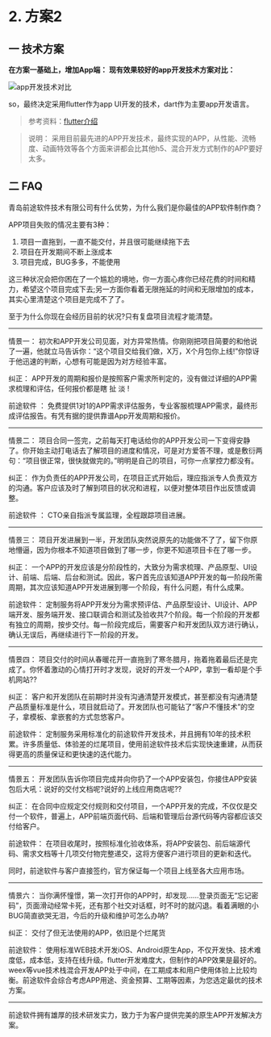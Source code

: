 # 2. 方案2

## 一 技术方案
**在方案一基础上，增加App端： 现有效果较好的app开发技术方案对比：**

  ![app开发技术对比](https://ws4.sinaimg.cn/large/006tNbRwly1fx7hbpgfbwj31gs11gdl6.jpg)
  
so，最终决定采用flutter作为app UI开发的技术，dart作为主要app开发语言。

> 参考资料：[flutter介绍](https://www.jianshu.com/p/ec59f877ddd8)

> 说明：
    采用目前最先进的APP开发技术，最终实现的APP，从性能、流畅度、动画特效等各个方面来讲都会比其他h5、混合开发方式制作的APP要好太多。
    
## 二 FAQ

青岛前途软件技术有限公司有什么优势，为什么我们是你最佳的APP软件制作商？

APP项目失败的情况主要有3种：


1. 项目一直拖到，一直不能交付，并且很可能继续拖下去
2. 项目在开发期间不断上涨成本
3. 项目完成，BUG多多，不能使用

这三种状况会把你困在了一个尴尬的境地，你一方面心疼你已经花费的时间和精力，希望这个项目完成下去;另一方面你看着无限拖延的时间和无限增加的成本，其实心里清楚这个项目是完成不了了。

至于为什么你现在会经历目前的状况?只有复盘项目流程才能清楚。

-------------------
情景一： 初次和APP开发公司见面，对方异常热情。你刚刚把项目简要的和他说了一遍，他就立马告诉你：“这个项目交给我们做，X万，X个月包你上线!”你惊讶于他迅速的判断，心想有可能是因为对方经验丰富。

纠正： APP开发的周期和报价是按照客户需求所判定的，没有做过详细的APP需求梳理和评估，任何报价都是瞎 扯 淡 !

前途软件 ： 免费提供1对1的APP需求评估服务，专业客服梳理APP需求，最终形成评估报告。有凭有据的提供靠谱App开发周期和报价。

-------------------
情景二： 项目合同一签完，之前每天打电话给你的APP开发公司一下变得安静了。你开始主动打电话去了解项目的进度和情况，可是对方爱答不理，或是敷衍两句：“项目很正常，很快就做完的。”明明是自己的项目，可你一点掌控力都没有。

纠正： 作为负责任的APP开发公司，在项目正式开始后，理应指派专人负责双方的沟通。客户应该及时了解到项目的状况和进程，以便对整体项目作出反馈或调整。

前途软件 ： CTO亲自指派专属监理，全程跟踪项目进展。

-------------------
情景三： 项目开发进展到一半，开发团队突然说原先的功能做不了了，留下你原地懵逼，因为你根本不知道项目做到了哪一步，你更不知道项目卡在了哪一步。

纠正： 一个APP的开发应该是分阶段性的，大致分为需求梳理、产品原型、UI设计、前端、后端、后台和测试。因此，客户首先应该知道APP开发的每一阶段所需周期，其次应该知道APP开发进展到哪一个阶段，有什么问题，有什么成果。

前途软件： 定制服务将APP开发分为需求预评估、产品原型设计、UI设计、APP端开发、服务端开发、接口联调合和测试及验收共7个阶段。每一个阶段的开发都有独立的周期，按步交付。每一阶段完成后，需要客户和开发团队双方进行确认，确认无误后，再继续进行下一阶段的开发。

-------------------
情景四： 项目交付的时间从春暖花开一直拖到了寒冬腊月，拖着拖着最后还是完成了。你怀着激动的心情打开时才发现，说好的开发一个APP，拿到一看却是个手机网站??

纠正： 客户和开发团队在前期时并没有沟通清楚开发模式，甚至都没有沟通清楚产品质量标准是什么，项目就启动了。开发团队也可能钻了“客户不懂技术”的空子，拿模板、拿嵌套的方式忽悠客户。

前途软件： 定制服务采用标准化的前途软件开发技术，并且拥有10年的技术积累。许多质量低、体验差的烂尾项目，使用前途软件技术后实现快速重建，从而获得更高的质量保证和更快速的迭代能力。

-------------------
情景五： 开发团队告诉你项目完成并向你扔了一个APP安装包，你接住APP安装包后大吼：说好的交付文档呢?说好的上线应用商店呢??

纠正： 在合同中应规定交付规则和交付项目，一个APP开发的完成，不仅仅是交付一个软件，普遍上，APP前端页面代码、后端和管理后台源代码等内容都应该交付给客户。

前途软件： 在项目收尾时，按照标准化验收体系，将APP安装包、前后端源代码、需求文档等十几项交付物完整递交，这将方便客户进行项目的更新和迭代。

同时，前途软件与客户直接签约，官方保证每一个项目上线至各大应用市场。

-------------------
情景六： 当你满怀憧憬，第一次打开你的APP时，却发现……登录页面无“忘记密码”，页面滑动经常卡死，还有那个社交对话框，时不时的就闪退。看着满眼的小BUG简直欲哭无泪，今后的升级和维护可怎么办呐?

纠正： 交付了但无法使用的APP，依旧是个烂尾货

前途软件： 使用标准WEB技术开发iOS、Android原生App，不仅开发快、技术难度低，成本低，支持在线升级。flutter开发难度大，但制作的APP效果是最好的。weex等vue技术栈混合开发APP处于中间，在工期成本和用户使用体验上比较均衡。前途软件会综合考虑APP用途、资金预算、工期等因素，为您选定最优的技术方案。


-------------------
前途软件拥有雄厚的技术研发实力，致力于为客户提供完美的原生APP开发解决方案。
